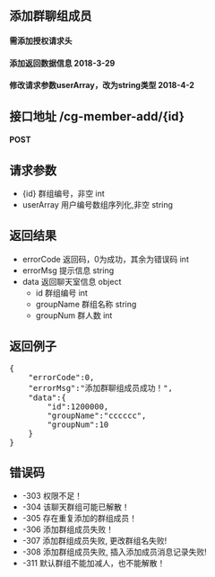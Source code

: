 ## 添加群聊组成员
#### 需添加授权请求头
#### 添加返回数据信息 2018-3-29
#### 修改请求参数userArray，改为string类型 2018-4-2

## 接口地址 /cg-member-add/{id}
#### POST

## 请求参数
* {id} 群组编号，非空 int
* userArray 用户编号数组序列化,非空 string

## 返回结果
* errorCode	返回码，0为成功，其余为错误码 int
* errorMsg 提示信息 string
* data 返回聊天室信息 object
    *  id 群组编号 int
    *  groupName 群组名称 string
    *  groupNum 群人数 int

## 返回例子
<pre>
{
	"errorCode":0,
	"errorMsg":"添加群聊组成员成功！",
	"data":{
		"id":1200000,
		"groupName":"cccccc",
		"groupNum":10
	}
}
</pre>

## 错误码
* -303 权限不足！
* -304 该聊天群组可能已解散！
* -305 存在重复添加的群组成员！
* -306 添加群组成员失败！
* -307 添加群组成员失败, 更改群组名失败!
* -308 添加群组成员失败, 插入添加成员消息记录失败!
* -311 默认群组不能加减人，也不能解散！
